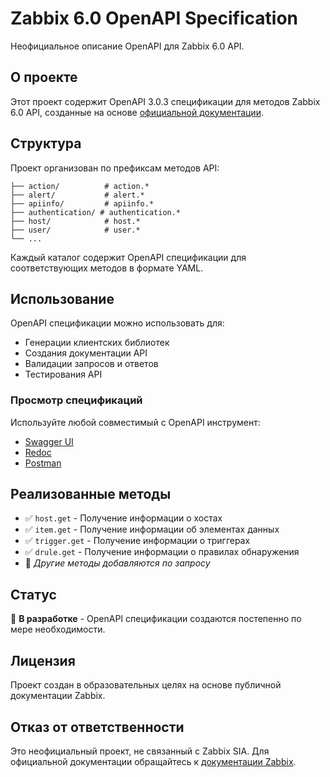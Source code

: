 # Zabbix 6.0 OpenAPI Specification

Неофициальное описание OpenAPI для Zabbix 6.0 API.

## О проекте

Этот проект содержит OpenAPI 3.0.3 спецификации для методов Zabbix 6.0 API, созданные на основе [официальной документации](https://www.zabbix.com/documentation/6.0/en/manual/api/reference).

## Структура

Проект организован по префиксам методов API:

```
├── action/          # action.*
├── alert/           # alert.*
├── apiinfo/         # apiinfo.*
├── authentication/ # authentication.*
├── host/            # host.*
├── user/            # user.*
└── ...
```

Каждый каталог содержит OpenAPI спецификации для соответствующих методов в формате YAML.

## Использование

OpenAPI спецификации можно использовать для:

- Генерации клиентских библиотек
- Создания документации API
- Валидации запросов и ответов
- Тестирования API

### Просмотр спецификаций

Используйте любой совместимый с OpenAPI инструмент:

- [Swagger UI](https://swagger.io/tools/swagger-ui/)
- [Redoc](https://redocly.github.io/redoc/)
- [Postman](https://www.postman.com/)

## Реализованные методы

- ✅ `host.get` - Получение информации о хостах
- ✅ `item.get` - Получение информации об элементах данных
- ✅ `trigger.get` - Получение информации о триггерах
- ✅ `drule.get` - Получение информации о правилах обнаружения
- 🚧 *Другие методы добавляются по запросу*

## Статус

🚧 **В разработке** - OpenAPI спецификации создаются постепенно по мере необходимости.

## Лицензия

Проект создан в образовательных целях на основе публичной документации Zabbix.

## Отказ от ответственности

Это неофициальный проект, не связанный с Zabbix SIA. Для официальной документации обращайтесь к [документации Zabbix](https://www.zabbix.com/documentation/).